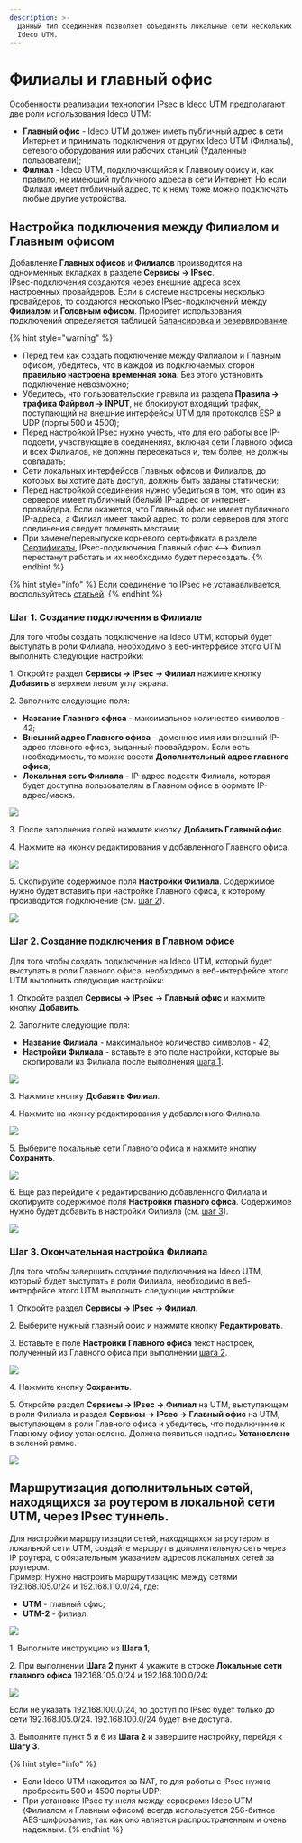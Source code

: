 ```yaml
---
description: >-
  Данный тип соединения позволяет объединять локальные сети нескольких серверов
  Ideco UTM.
---
```


# Филиалы и главный офис

Особенности реализации технологии IPsec в Ideco UTM предполагают две роли использования Ideco UTM:

* **Главный офис** - Ideco UTM должен иметь публичный адрес в сети Интернет и принимать подключения от других Ideco UTM (Филиалы), сетевого оборудования или рабочих станций (Удаленные пользователи);
* **Филиал** - Ideco UTM, подключающийся к Главному офису и, как правило, не имеющий публичного адреса в сети Интернет. Но если Филиал имеет публичный адрес, то к нему тоже можно подключать любые другие устройства.

## Настройка подключения между Филиалом и Главным офисом

Добавление **Главных офисов** и **Филиалов** производится на одноименных вкладках в разделе **Сервисы -> IPsec**. \
IPsec-подключения создаются через внешние адреса всех настроенных провайдеров. Если в системе настроены несколько провайдеров, то создаются несколько IPsec-подключений между **Филиалом** и **Головным офисом**. Приоритет использования подключений определяется таблицей [Балансировка и резервирование](../multiple-simultaneous-connections.md).

{% hint style="warning" %}
* Перед тем как создать подключение между Филиалом и Главным офисом, убедитесь, что в каждой из подключаемых сторон **правильно настроена временная зона**. Без этого установить подключение невозможно;
* Убедитесь, что пользовательские правила из раздела **Правила -> трафика Файрвол -> INPUT**, не блокируют входящий трафик, поступающий на внешние интерфейсы UTM для протоколов ESP и UDP (порты 500 и 4500);
* Перед настройкой IPsec нужно учесть, что для его работы все IP-подсети, участвующие в соединениях, включая сети Главного офиса и всех Филиалов, не должны пересекаться и, тем более, не должны совпадать;
* Сети локальных интерфейсов Главных офисов и Филиалов, до которых вы хотите дать доступ, должны быть заданы статически;
* Перед настройкой соединения нужно убедиться в том, что один из серверов имеет публичный (белый) IP-адрес от интернет-провайдера. Если окажется, что Главный офис не имеет публичного IP-адреса, а Филиал имеет такой адрес, то роли серверов для этого соединения следует поменять местами;
* При замене/перевыпуске корневого сертификата в разделе [Сертификаты](../certificates/), IPsec-подключения Главный офис <–> Филиал перестанут работать и их необходимо будет пересоздать.
{% endhint %}

{% hint style="info" %}
Если соединение по IPsec не устанавливается, воспользуйтесь [статьей](../../../recipes/problem-diagnosis/ipsec.md).
{% endhint %}

### Шаг 1. Создание подключения в Филиале

Для того чтобы создать подключение на Ideco UTM, который будет выступать в роли Филиала, необходимо в веб-интерфейсе этого UTM выполнить следующие настройки:

1\. Откройте раздел **Сервисы -> IPsec -> Филиал** нажмите кнопку **Добавить** в верхнем левом углу экрана.

2\. Заполните следующие поля:

* **Название Главного офиса** - максимальное количество символов - 42;
* **Внешний адрес Главного офиса** - доменное имя или внешний IP-адрес главного офиса, выданный провайдером. Если есть необходимость, то можно ввести **Дополнительный адрес главного офиса**;
* **Локальная сеть Филиала** - IP-адрес подсети Филиала, которая будет доступна пользователям в Главном офисе в формате IP-адрес/маска.

![](../../../.gitbook/assets/ipsec-step1.png)

3\. После заполнения полей нажмите кнопку **Добавить Главный офис**.

4\. Нажмите на иконку редактирования у добавленного Главного офиса.

![](../../../.gitbook/assets/ipsec-step2.png)

5\. Скопируйте содержимое поля **Настройки Филиала**. Содержимое нужно будет вставить при настройке Главного офиса, к которому производится подключение (см. [шаг 2](branch-office-and-main-office.md#shag-2-sozdanie-podklyucheniya-v-glavnom-ofise)).

![](<../../../.gitbook/assets/ipsec-step3 (1).png>)

### Шаг 2. Создание подключения в Главном офисе

Для того чтобы создать подключение на Ideco UTM, который будет выступать в роли Главного офиса, необходимо в веб-интерфейсе этого UTM выполнить следующие настройки:

1\. Откройте раздел **Сервисы -> IPsec -> Главный офис** и нажмите кнопку **Добавить**.

2\. Заполните следующие поля:

* **Название Филиала** - максимальное количество символов - 42;
* **Настройки Филиала** - вставьте в это поле настройки, которые вы скопировали из Филиала после выполнения [шага 1](branch-office-and-main-office.md#shag-1.-sozdanie-podklyucheniya-v-filiale).

![](<../../../.gitbook/assets/ipsec-step4 (1).png>)

3\. Нажмите кнопку **Добавить Филиал**.

4\. Нажмите на иконку редактирования у добавленного Филиала.

![](<../../../.gitbook/assets/ipsec-step5 (1).png>)

5\. Выберите локальные сети Главного офиса и нажмите кнопку **Сохранить**.

![](<../../../.gitbook/assets/ipsec-step6 (1).png>)

6\. Еще раз перейдите к редактированию добавленного Филиала и скопируйте содержимое поля **Настройки главного офиса**. Содержимое нужно будет добавить в настройки Филиала (см. [шаг 3](branch-office-and-main-office.md#shag-3.-okonchatelnaya-nastroika-filiala)).

![](<../../../.gitbook/assets/ipsec-step7 (1).png>)

### Шаг 3. Окончательная настройка Филиала

Для того чтобы завершить создание подключения на Ideco UTM, который будет выступать в роли Филиала, необходимо в веб-интерфейсе этого UTM выполнить следующие настройки:

1\. Откройте раздел **Сервисы -> IPsec -> Филиал**.

2\. Выберите нужный главный офис и нажмите кнопку **Редактировать**.

3\. Вставьте в поле **Настройки Главного офиса** текст настроек, полученный из Главного офиса при выполнении [шага 2](branch-office-and-main-office.md#shag-2.-sozdanie-podklyucheniya-v-glavnom-ofise).

![](<../../../.gitbook/assets/ipsec-step8 (1).png>)

4\. Нажмите кнопку **Сохранить**.

5\. Откройте раздел **Сервисы -> IPsec -> Филиал** на UTM, выступающем в роли Филиала и раздел **Сервисы -> IPsec -> Главный офис** на UTM, выступающем в роли Главного офиса и убедитесь, что подключение к Главному офису установлено. Должна появиться надпись **Установлено** в зеленой рамке.

![](<../../../.gitbook/assets/ipsec-step9 (1).png>)

## Маршрутизация дополнительных сетей, находящихся за роутером в локальной сети UTM, через IPsec туннель.

Для настройки маршрутизации сетей, находящихся за роутером в локальной сети UTM, создайте маршрут в дополнительную сеть через IP роутера, с обязательным указанием адресов локальных сетей за роутером. \
Пример: Нужно настроить маршрутизацию между сетями 192.168.105.0/24 и 192.168.110.0/24, где: 
* **UTM** - главный офис;
* **UTM-2** - филиал.

![](../../../.gitbook/assets/ipsec-step10.png)
 
1\. Выполните инструкцию из **Шага 1**, 

2\. При выполнении **Шага 2** пункт 4 укажите в строке **Локальные сети главного офиса** 192.168.105.0/24 и 192.168.100.0/24:

![](../../../.gitbook/assets/ipsec-step11.png)

Если не указать 192.168.100.0/24, то доступ по IPsec будет только до сети 192.168.105.0/24. 192.168.100.0/24 будет вне доступа.

3\. Выполните пункт 5 и 6 из **Шага 2** и завершите настройку, перейдя к **Шагу 3**.

{% hint style="info" %}
* Если Ideco UTM находится за NAT, то для работы с IPsec нужно пробросить 500 и 4500 порты UDP;
* При установке IPsec туннеля между серверами Ideco UTM (Филиалом и Главным офисом) всегда используется 256-битное AES-шифрование, так как оно является распространенным и очень надежным.
{% endhint %}
